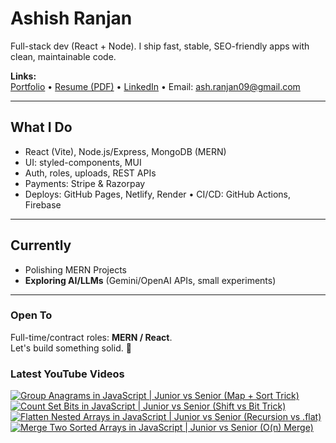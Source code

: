 # Ashish Ranjan

Full-stack dev (React + Node). I ship fast, stable, SEO-friendly apps with clean, maintainable code.

**Links:**  
[Portfolio](https://www.ashishranjan.net) • 
[Resume (PDF)](https://github.com/a2rp/resume/releases/latest/download/Ashish_Ranjan_Resume.pdf) • 
[LinkedIn](https://www.linkedin.com/in/aashishranjan/) • 
Email: ash.ranjan09@gmail.com

---

## What I Do
- React (Vite), Node.js/Express, MongoDB (MERN)
- UI: styled-components, MUI
- Auth, roles, uploads, REST APIs
- Payments: Stripe & Razorpay
- Deploys: GitHub Pages, Netlify, Render • CI/CD: GitHub Actions, Firebase

---

## Currently
- Polishing MERN Projects
- **Exploring AI/LLMs** (Gemini/OpenAI APIs, small experiments)

---

### Open To
Full-time/contract roles: **MERN / React**.  
Let's build something solid. 🚀

### Latest YouTube Videos
<p align="left">

<!-- BEGIN YOUTUBE-CARDS -->
[![Group Anagrams in JavaScript | Junior vs Senior (Map + Sort Trick)](https://ytcards.demolab.com/?id=mHKtDW8w62k&title=Group+Anagrams+in+JavaScript+%7C+Junior+vs+Senior+%28Map+%2B+Sort+Trick%29&lang=en&timestamp=1761254302&background_color=%230d1117&title_color=%23ffffff&stats_color=%23b3b3b3&max_title_lines=2&width=360&border_radius=10 "Group Anagrams in JavaScript | Junior vs Senior (Map + Sort Trick)")](https://www.youtube.com/shorts/mHKtDW8w62k)
[![Count Set Bits in JavaScript | Junior vs Senior (Shift vs Bit Trick)](https://ytcards.demolab.com/?id=J-45m1C0Hfw&title=Count+Set+Bits+in+JavaScript+%7C+Junior+vs+Senior+%28Shift+vs+Bit+Trick%29&lang=en&timestamp=1761253745&background_color=%230d1117&title_color=%23ffffff&stats_color=%23b3b3b3&max_title_lines=2&width=360&border_radius=10 "Count Set Bits in JavaScript | Junior vs Senior (Shift vs Bit Trick)")](https://www.youtube.com/shorts/J-45m1C0Hfw)
[![Flatten Nested Arrays in JavaScript | Junior vs Senior (Recursion vs .flat)](https://ytcards.demolab.com/?id=fKaZ3yFOKpI&title=Flatten+Nested+Arrays+in+JavaScript+%7C+Junior+vs+Senior+%28Recursion+vs+.flat%29&lang=en&timestamp=1761253163&background_color=%230d1117&title_color=%23ffffff&stats_color=%23b3b3b3&max_title_lines=2&width=360&border_radius=10 "Flatten Nested Arrays in JavaScript | Junior vs Senior (Recursion vs .flat)")](https://www.youtube.com/shorts/fKaZ3yFOKpI)
[![Merge Two Sorted Arrays in JavaScript | Junior vs Senior (O(n) Merge)](https://ytcards.demolab.com/?id=gL97_9q3dwo&title=Merge+Two+Sorted+Arrays+in+JavaScript+%7C+Junior+vs+Senior+%28O%28n%29+Merge%29&lang=en&timestamp=1761252781&background_color=%230d1117&title_color=%23ffffff&stats_color=%23b3b3b3&max_title_lines=2&width=360&border_radius=10 "Merge Two Sorted Arrays in JavaScript | Junior vs Senior (O(n) Merge)")](https://www.youtube.com/shorts/gL97_9q3dwo)
<!-- END YOUTUBE-CARDS -->

</p>
